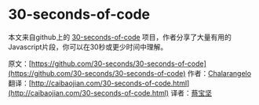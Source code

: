 # 30-seconds-of-code

本文来自github上的 [30-seconds-of-code](https://github.com/30-seconds/30-seconds-of-code) 项目，作者分享了大量有用的Javascript片段，你可以在30秒或更少时间中理解。

原文：[https://github.com/30-seconds/30-seconds-of-code](https://github.com/30-seconds/30-seconds-of-code)
作者：[Chalarangelo](https://github.com/Chalarangelo)
翻译：[http://caibaojian.com/30-seconds-of-code.html](http://caibaojian.com/30-seconds-of-code.html)
译者：[蔡宝坚](http://caibaojian.com/)
